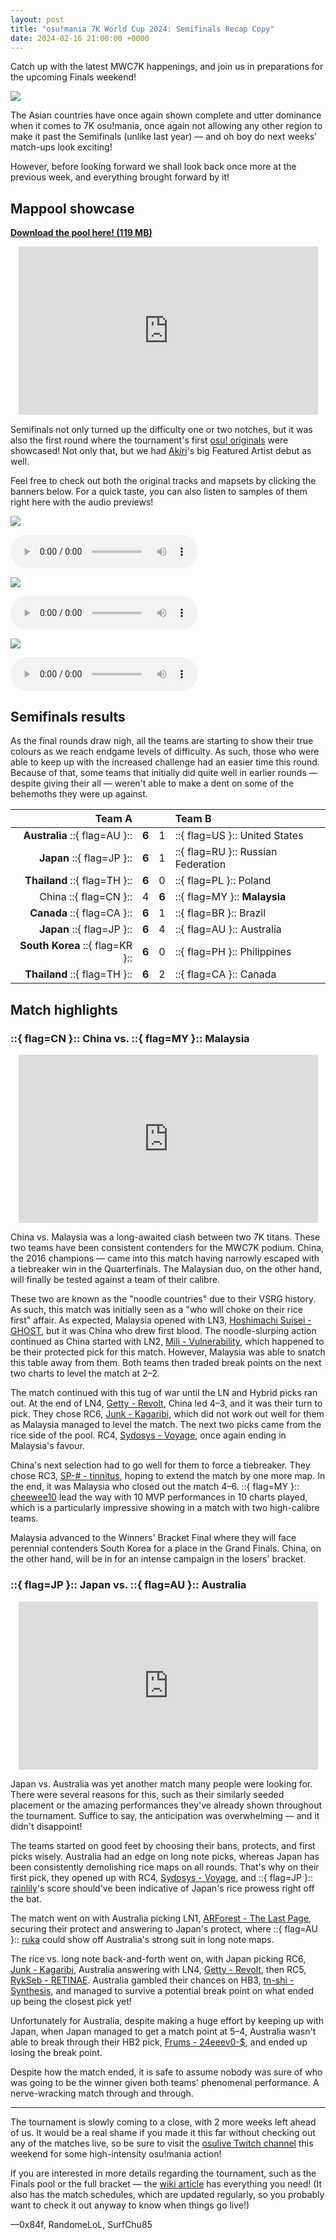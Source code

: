 ```yaml
---
layout: post
title: "osu!mania 7K World Cup 2024: Semifinals Recap Copy"
date: 2024-02-16 21:00:00 +0000
---
```


Catch up with the latest MWC7K happenings, and join us in preparations for the upcoming Finals weekend!

![](/wiki/Tournaments/MWC/2024_7K/img/mwc7k2024-banner.jpg)

The Asian countries have once again shown complete and utter dominance when it comes to 7K osu!mania, once again not allowing any other region to make it past the Semifinals (unlike last year) — and oh boy do next weeks' match-ups look exciting!

However, before looking forward we shall look back once more at the previous week, and everything brought forward by it!

## Mappool showcase

<style>
    .osu-md--news .audio-player {
        max-width: inherit;
    }
</style>

[**Download the pool here! (119 MB)**](https://osu.ppy.sh/beatmaps/packs/P236)

<div align="center" class="osu-md__paragraph">
    <iframe width="95%" style="aspect-ratio: 16 / 9;" src="https://player.twitch.tv/?video=v2059913783&parent=osu.ppy.sh&autoplay=false" frameborder="0" allowfullscreen="true" scrolling="no"></iframe>
</div>

Semifinals not only turned up the difficulty one or two notches, but it was also the first round where the tournament's first [osu! originals](/wiki/osu!_originals) were showcased! Not only that, but we had [Akiri](https://osu.ppy.sh/beatmaps/artists/401)'s big Featured Artist debut as well.

Feel free to check out both the original tracks and mapsets by clicking the banners below. For a quick taste, you can also listen to samples of them right here with the audio previews!

[![](/wiki/shared/news/2024-02-16-osumania-7k-world-cup-2024-semifinals-recap/Voyage.jpg)](https://osu.ppy.sh/beatmapsets/2130624#mania/4480927)

<div class="osu-md__paragraph">
    <audio controls>
        <source src="https://assets.ppy.sh/artists/392/Songs/Sydosys_-_Voyage.mp3">
    </audio>
</div>

[![](/wiki/shared/news/2024-02-16-osumania-7k-world-cup-2024-semifinals-recap/Kagaribi.jpg)](https://osu.ppy.sh/beatmapsets/2130665#mania/4481018)

<div class="osu-md__paragraph">
    <audio controls>
        <source src="https://assets.ppy.sh/artists/365/Songs/Junk_-_Kagaribi.mp3">
    </audio>
</div>

[![](/wiki/shared/news/2024-02-16-osumania-7k-world-cup-2024-semifinals-recap/Symphony-Of-The-Lost-Souls.jpg)](https://osu.ppy.sh/beatmapsets/2130621#mania/4480922)

<div class="osu-md__paragraph">
    <audio controls>
        <source src="https://assets.ppy.sh/artists/401/The%20Lost%20Symphonies/Akiri%20-%20Symphony%20Of%20The%20Lost%20Souls.mp3">
    </audio>
</div>

## Semifinals results

As the final rounds draw nigh, all the teams are starting to show their true colours as we reach endgame levels of difficulty. As such, those who were able to keep up with the increased challenge had an easier time this round. Because of that, some teams that initially did quite well in earlier rounds — despite giving their all — weren't able to make a dent on some of the behemoths they were up against.

| Team A |  |  | Team B |
| --: | :-: | :-: | :-- |
| **Australia** ::{ flag=AU }:: | **6** | 1 | ::{ flag=US }:: United States |
| **Japan** ::{ flag=JP }:: | **6** | 1 | ::{ flag=RU }:: Russian Federation |
| **Thailand** ::{ flag=TH }:: | **6** | 0 | ::{ flag=PL }:: Poland |
| China ::{ flag=CN }:: | 4 | **6** | ::{ flag=MY }:: **Malaysia** |
| **Canada** ::{ flag=CA }:: | **6** | 1 | ::{ flag=BR }:: Brazil |
| **Japan** ::{ flag=JP }:: | **6** | 4 | ::{ flag=AU }:: Australia |
| **South Korea** ::{ flag=KR }:: | **6** | 0 | ::{ flag=PH }:: Philippines |
| **Thailand** ::{ flag=TH }:: | **6** | 2 | ::{ flag=CA }:: Canada |

## Match highlights

### ::{ flag=CN }:: China vs. ::{ flag=MY }:: Malaysia

<div align="center" class="osu-md__paragraph">
    <iframe width="95%" style="aspect-ratio: 16 / 9;" src="https://player.twitch.tv/?video=v2058868470&parent=osu.ppy.sh&autoplay=false" frameborder="0" allowfullscreen="true" scrolling="no"></iframe>
</div>

China vs. Malaysia was a long-awaited clash between two 7K titans. These two teams have been consistent contenders for the MWC7K podium. China, the 2016 champions — came into this match having narrowly escaped with a tiebreaker win in the Quarterfinals. The Malaysian duo, on the other hand, will finally be tested against a team of their calibre.

These two are known as the "noodle countries" due to their VSRG history. As such, this match was initially seen as a "who will choke on their rice first" affair. As expected, Malaysia opened with LN3, [Hoshimachi Suisei - GHOST](https://osu.ppy.sh/beatmapsets/2130609#mania/4480895), but it was China who drew first blood. The noodle-slurping action continued as China started with LN2, [Mili - Vulnerability](https://osu.ppy.sh/beatmapsets/2130611#mania/4480897), which happened to be their protected pick for this match. However, Malaysia was able to snatch this table away from them. Both teams then traded break points on the next two charts to level the match at 2–2.

The match continued with this tug of war until the LN and Hybrid picks ran out. At the end of LN4, [Getty - Revolt](https://osu.ppy.sh/beatmapsets/2130612#mania/4480900), China led 4–3, and it was their turn to pick. They chose RC6, [Junk - Kagaribi](https://osu.ppy.sh/beatmapsets/2130665#mania/4481018), which did not work out well for them as Malaysia managed to level the match. The next two picks came from the rice side of the pool. RC4, [Sydosys - Voyage](https://osu.ppy.sh/beatmapsets/2130624#mania/4480927), once again ending in Malaysia's favour.

China's next selection had to go well for them to force a tiebreaker. They chose RC3, [SP-# - tinnitus](https://osu.ppy.sh/beatmapsets/2130608#mania/4480894), hoping to extend the match by one more map. In the end, it was Malaysia who closed out the match 4–6. ::{ flag=MY }:: [cheewee10](https://osu.ppy.sh/users/4477497) lead the way with 10 MVP performances in 10 charts played, which is a particularly impressive showing in a match with two high-calibre teams.

Malaysia advanced to the Winners' Bracket Final where they will face perennial contenders South Korea for a place in the Grand Finals. China, on the other hand, will be in for an intense campaign in the losers' bracket.

### ::{ flag=JP }:: Japan vs. ::{ flag=AU }:: Australia

<div align="center" class="osu-md__paragraph">
    <iframe width="95%" style="aspect-ratio: 16 / 9;" src="https://player.twitch.tv/?video=v2059665757&parent=osu.ppy.sh&autoplay=false" frameborder="0" allowfullscreen="true" scrolling="no"></iframe>
</div>

Japan vs. Australia was yet another match many people were looking for. There were several reasons for this, such as their similarly seeded placement or the amazing performances they've already shown throughout the tournament. Suffice to say, the anticipation was overwhelming — and it didn't disappoint!

The teams started on good feet by choosing their bans, protects, and first picks wisely. Australia had an edge on long note picks, whereas Japan has been consistently demolishing rice maps on all rounds. That's why on their first pick, they opened up with RC4, [Sydosys - Voyage](https://osu.ppy.sh/beatmapsets/2130624#mania/4480927), and ::{ flag=JP }:: [rainlily](https://osu.ppy.sh/users/485007)'s score should've been indicative of Japan's rice prowess right off the bat.

The match went on with Australia picking LN1, [ARForest - The Last Page](https://osu.ppy.sh/beatmapsets/2130622#mania/4480923), securing their protect and answering to Japan's protect, where ::{ flag=AU }:: [ruka](https://osu.ppy.sh/users/6117525) could show off Australia's strong suit in long note maps.

The rice vs. long note back-and-forth went on, with Japan picking RC6, [Junk - Kagaribi](https://osu.ppy.sh/beatmapsets/2130665#mania/4481018), Australia answering with LN4, [Getty - Revolt](https://osu.ppy.sh/beatmapsets/2130612#mania/4480900), then RC5, [RykSeb - RETINAE](https://osu.ppy.sh/beatmapsets/2130601#mania/4480882). Australia gambled their chances on HB3, [tn-shi - Synthesis](https://osu.ppy.sh/beatmapsets/2130789#mania/4481282), and managed to survive a potential break point on what ended up being the closest pick yet!

Unfortunately for Australia, despite making a huge effort by keeping up with Japan, when Japan managed to get a match point at 5–4, Australia wasn't able to break through their HB2 pick, [Frums - 24eeev0-$](https://osu.ppy.sh/beatmapsets/2130620#mania/4480921), and ended up losing the break point.

Despite how the match ended, it is safe to assume nobody was sure of who was going to be the winner given both teams' phenomenal performance. A nerve-wracking match through and through.

---

The tournament is slowly coming to a close, with 2 more weeks left ahead of us. It would be a real shame if you made it this far without checking out any of the matches live, so be sure to visit the [osulive Twitch channel](https://www.twitch.tv/osulive) this weekend for some high-intensity osu!mania action!

If you are interested in more details regarding the tournament, such as the Finals pool or the full bracket — the [wiki article](/wiki/Tournaments/MWC/2024_7K) has everything you need! (It also has the match schedules, which are updated regularly, so you probably want to check it out anyway to know when things go live!)

—0x84f, RandomeLoL, SurfChu85
